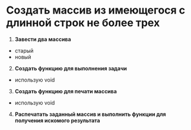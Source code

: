 # Создать массив из имеющегося с длинной строк не более трех

1. **Завести два массива**
* старый
* новый

2. **Создать функцию для выполнения задачи**
* использую void

3. **Создать функцию для печати массива**
* использую void

4. **Распечатать заданный массив и выполнить функции для получения искомого результата**